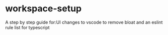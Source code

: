 # workspace-setup
A step by step guide for:UI changes to vscode to remove bloat and an eslint rule list for typescript
